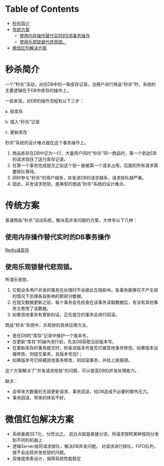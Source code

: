 # Table of Contents

* [秒杀简介](#秒杀简介)
* [传统方案](#传统方案)
  * [使用内存操作替代实时的DB事务操作](#使用内存操作替代实时的db事务操作)
  * [使用乐观锁替代悲观锁。](#使用乐观锁替代悲观锁)
* [微信红包解决方案](#微信红包解决方案)


# 秒杀简介

一个“秒杀”活动，对应DB中的一条库存记录。当用户进行商品“秒杀”时，系统的主要逻辑在于DB中库存的操作上。

一般来说，对DB的操作流程有以下三步：

a. 锁库存

b. 插入“秒杀”记录

c. 更新库存

秒杀”系统的设计难点就在这个事务操作上。

1. 商品库存在DB中记为一行，大量用户同时“秒杀”同一商品时，第一个到达DB的请求锁住了这行库存记录。
2. 在第一个事务完成提交之前这个锁一直被第一个请求占用，后面的所有请求需要排队等待。
3. 同时参与“秒杀”的用户越多，并发进DB的请求越多，请求排队越严重。
4. 因此，并发请求抢锁，是典型的商品“秒杀”系统的设计难点。



# 传统方案



普通商品“秒杀”活动系统，解决高并发问题的方案，大体有以下几种：



## 使用内存操作替代实时的DB事务操作

[Redis减库存](../G.数据库/Redis/Redis减库存.md)


## 使用乐观锁替代悲观锁。

所谓乐观锁，

1. 它假设多用户并发的事务在处理时不会彼此互相影响，各事务能够在不产生锁的情况下处理各自影响的那部分数据。
2. 在提交数据更新之前，每个事务会先检查在该事务读取数据后，有没有其他事务又修改了该数据。
3. 如果其他事务有更新的话，正在提交的事务会进行回滚。

商品“秒杀”系统中，乐观锁的具体应用方法，

- 是在DB的“库存”记录中维护一个版本号。
- 在更新“库存”的操作进行前，先去DB获取当前版本号。
- 在更新库存的事务提交时，检查该版本号是否已被其他事务修改。如果版本没被修改，则提交事务，且版本号加1；
- 如果版本号已经被其他事务修改，则回滚事务，并给上层报错。

这个方案解决了“并发请求抢锁”的问题，可以提高DB的并发处理能力。



缺点：

- 会带来大数量的无效更新请求、事务回滚，给DB造成不必要的额外压力。
- 事务回滚，带来的体验不好。



# 微信红包解决方案

- 系统垂直SET化，分而治之。
  说白点就是直接分流，将请求按照某种规则分发到不同的机器上
- 逻辑Server层将请求排队，解决DB并发问题。
  对请求进行排队，FIFO队列，就不会出现并发抢锁的问题。
- 双维度库表设计，保障系统性能稳定
  


